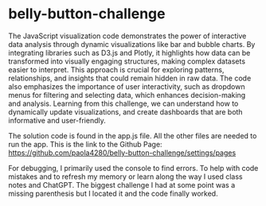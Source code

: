 # belly-button-challenge
The JavaScript visualization code demonstrates the power of interactive data analysis through dynamic visualizations like bar and bubble charts. By integrating libraries such as D3.js and Plotly, it highlights how data can be transformed into visually engaging structures, making complex datasets easier to interpret. This approach is crucial for exploring patterns, relationships, and insights that could remain hidden in raw data. The code also emphasizes the importance of user interactivity, such as dropdown menus for filtering and selecting data, which enhances decision-making and analysis. Learning from this challenge, we can understand how to  dynamically update visualizations, and create dashboards that are both informative and user-friendly.

The solution code is found in the app.js file. All the other files are needed to run the app. This is the link to the Github Page: https://github.com/paola4280/belly-button-challenge/settings/pages

For debugging, I primarily used the console to find errors. To help with code mistakes and to refresh my memory or learn along the way I used class notes and ChatGPT. The biggest challenge I had at some point was a missing parenthesis but I located it and the code finally worked.

